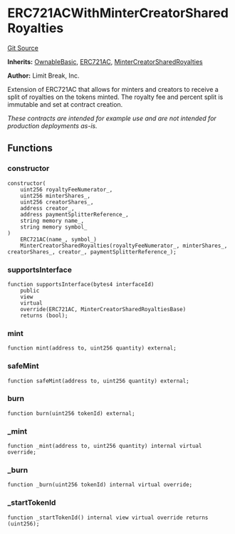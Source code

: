 # ERC721ACWithMinterCreatorSharedRoyalties
[Git Source](https://github.com/zanzai-dev/creator-token-standards/blob/e3ca932d2edc594487078ba2c4da4e803f84d6a3/src/examples/erc721ac/ERC721ACWithMinterCreatorSharedRoyalties.sol)

**Inherits:**
[OwnableBasic](/src/access/OwnableBasic.sol/abstract.OwnableBasic.md), [ERC721AC](/src/erc721c/ERC721AC.sol/abstract.ERC721AC.md), [MinterCreatorSharedRoyalties](/src/programmable-royalties/MinterCreatorSharedRoyalties.sol/abstract.MinterCreatorSharedRoyalties.md)

**Author:**
Limit Break, Inc.

Extension of ERC721AC that allows for minters and creators to receive a split of royalties on the tokens minted.
The royalty fee and percent split is immutable and set at contract creation.

*These contracts are intended for example use and are not intended for production deployments as-is.*


## Functions
### constructor


```solidity
constructor(
    uint256 royaltyFeeNumerator_,
    uint256 minterShares_,
    uint256 creatorShares_,
    address creator_,
    address paymentSplitterReference_,
    string memory name_,
    string memory symbol_
)
    ERC721AC(name_, symbol_)
    MinterCreatorSharedRoyalties(royaltyFeeNumerator_, minterShares_, creatorShares_, creator_, paymentSplitterReference_);
```

### supportsInterface


```solidity
function supportsInterface(bytes4 interfaceId)
    public
    view
    virtual
    override(ERC721AC, MinterCreatorSharedRoyaltiesBase)
    returns (bool);
```

### mint


```solidity
function mint(address to, uint256 quantity) external;
```

### safeMint


```solidity
function safeMint(address to, uint256 quantity) external;
```

### burn


```solidity
function burn(uint256 tokenId) external;
```

### _mint


```solidity
function _mint(address to, uint256 quantity) internal virtual override;
```

### _burn


```solidity
function _burn(uint256 tokenId) internal virtual override;
```

### _startTokenId


```solidity
function _startTokenId() internal view virtual override returns (uint256);
```

